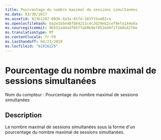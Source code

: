 ```yaml
---
title: Pourcentage du nombre maximal de sessions simultanées
ms.date: 03/30/2017
ms.assetid: 823b1287-002b-4a3a-81fd-183f15a482ca
ms.openlocfilehash: ba2e1b5e48fb64211c4c3d29eb2cef9efa144e8a
ms.sourcegitcommit: 9b552addadfb57fab0b9e7852ed4f1f1b8a42f8e
ms.translationtype: MT
ms.contentlocale: fr-FR
ms.lasthandoff: 04/23/2019
ms.locfileid: "61916225"
---
```

# <a name="percent-of-max-concurrent-sessions"></a>Pourcentage du nombre maximal de sessions simultanées
Nom du compteur : Pourcentage du nombre maximal de sessions simultanées  
  
## <a name="description"></a>Description  
 Le nombre maximal de sessions simultanées sous la forme d'un pourcentage du nombre maximal de sessions simultanées.
